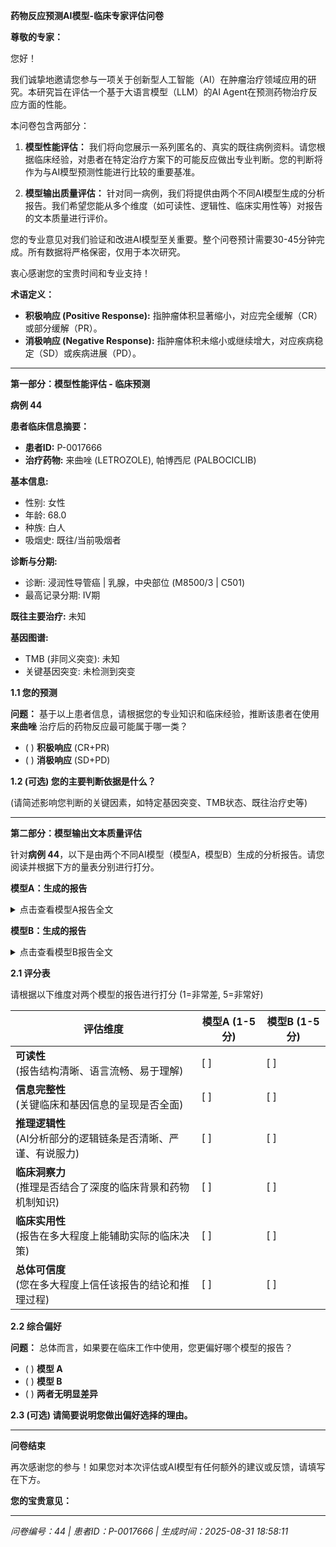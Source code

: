 **药物反应预测AI模型-临床专家评估问卷**

**尊敬的专家：**

您好！

我们诚挚地邀请您参与一项关于创新型人工智能（AI）在肿瘤治疗领域应用的研究。本研究旨在评估一个基于大语言模型（LLM）的AI Agent在预测药物治疗反应方面的性能。

本问卷包含两部分：

1. **模型性能评估：** 我们将向您展示一系列匿名的、真实的既往病例资料。请您根据临床经验，对患者在特定治疗方案下的可能反应做出专业判断。您的判断将作为与AI模型预测性能进行比较的重要基准。

2. **模型输出质量评估：** 针对同一病例，我们将提供由两个不同AI模型生成的分析报告。我们希望您能从多个维度（如可读性、逻辑性、临床实用性等）对报告的文本质量进行评价。

您的专业意见对我们验证和改进AI模型至关重要。整个问卷预计需要30-45分钟完成。所有数据将严格保密，仅用于本次研究。

衷心感谢您的宝贵时间和专业支持！

**术语定义：**

- **积极响应 (Positive Response):** 指肿瘤体积显著缩小，对应完全缓解（CR）或部分缓解（PR）。
- **消极响应 (Negative Response):** 指肿瘤体积未缩小或继续增大，对应疾病稳定（SD）或疾病进展（PD）。

---

**第一部分：模型性能评估 - 临床预测**

**病例 44**

**患者临床信息摘要：**

- **患者ID:** P-0017666
- **治疗药物:** 来曲唑 (LETROZOLE), 帕博西尼 (PALBOCICLIB)

**基本信息:**
- 性别: 女性
- 年龄: 68.0
- 种族: 白人
- 吸烟史: 既往/当前吸烟者

**诊断与分期:**
- 诊断: 浸润性导管癌 | 乳腺，中央部位 (M8500/3 | C501)
- 最高记录分期: IV期

**既往主要治疗:**
未知

**基因图谱:**
- TMB (非同义突变): 未知
- 关键基因突变: 未检测到突变

**1.1 您的预测**

**问题：** 基于以上患者信息，请根据您的专业知识和临床经验，推断该患者在使用 **来曲唑** 治疗后的药物反应最可能属于哪一类？

- ( ) **积极响应** (CR+PR)
- ( ) **消极响应** (SD+PD)

**1.2 (可选) 您的主要判断依据是什么？**

(请简述影响您判断的关键因素，如特定基因突变、TMB状态、既往治疗史等)

---

**第二部分：模型输出文本质量评估**

针对**病例 44**，以下是由两个不同AI模型（模型A，模型B）生成的分析报告。请您阅读并根据下方的量表分别进行打分。

**模型A：生成的报告**

<details>
<summary>点击查看模型A报告全文</summary>

**精准肿瘤学报告**  

**1. 患者与治疗信息**  
- **患者ID:** P-0017666  
- **治疗药物:** 来曲唑 (LETROZOLE)、哌柏西利 (PALBOCICLIB)  

**2. 药物信息**  
- **来曲唑 (LETROZOLE)**  
  - *描述:* 口服非甾体II型芳香化酶抑制剂。  
  - *作用机制:* 抑制芳香化酶，减少雌激素合成。  

- **哌柏西利 (PALBOCICLIB)**  
  - *描述:* 靶向细胞周期机制的哌嗪吡啶并嘧啶类化合物。  
  - *作用机制:* 通过结合ATP口袋抑制CDK4/6（IC50: 9-15 nmol/L）。  

**3. 临床与诊断信息**  
- **性别:** 女性  
- **年龄:** 68.0岁  
- **种族:** 白种人  
- **族裔:** 非西班牙裔；非拉丁裔  
- **吸烟史:** 既往/当前吸烟者  
- **最高分期记录:** IV期  
- **实验室结果:**  
  - CEA: 14.4 ng/ml（治疗后0天）  
  - CA 15-3: 65 U/ml（治疗后0天）  
- **既往用药状态:** 无  
- **诊断:** 浸润性导管癌（乳腺中央区；M8500/3 | C501）  
- **临床/病理分组:** 4组  
- **摘要:** 远处转移/系统性疾病  

**4. 样本与基因图谱**  
- **突变:** 未检出  
- **结构变异:** 未检出  

**5. AI生成分析**  
**预测治疗反应评分:** 0.620 / 1.0  
（分数越接近1，表示积极治疗反应的可能性越高。）  

**推理依据**  
- **遗传因素:** 未检出突变提示潜在良好预后，但数据不足无法定论。根据来曲唑使用推断ER阳性状态，提示激素受体对肿瘤生物学的影响。  
- **临床决定因素:**  
  - *年龄（68岁）:* 可能降低哌柏西利的耐受性，但不影响疗效。  
  - *吸烟史:* 可能对整体健康状况及治疗耐受性产生影响。  
  - *IV期疾病:* 侵袭性特征可能限制完全缓解的可能性。  
  - *CA 15-3升高（>20 U/mL）:* 提示预后较差。  

**注:** 该评分基于AI模型对现有数据的评估，建议进行临床验证。  

---  
*关键提示：完整保留原始医学逻辑，仅删减冗余文本。*

</details>

**模型B：生成的报告**

<details>
<summary>点击查看模型B报告全文</summary>

**精准肿瘤学报告**  

**1. 患者与治疗信息**  

- **患者ID:** P-0017666  
- **治疗药物:** 来曲唑 (LETROZOLE), 帕博西尼 (PALBOCICLIB)  

**2. 药物信息**  

**来曲唑 (LETROZOLE)**  

- **描述:** 来曲唑（CGS 20267）是一种口服非甾体类II型芳香化酶抑制剂，首次于1990年文献报道。  
- **作用机制:** 来曲唑是一种非甾体类II型芳香化酶抑制剂。  

**帕博西尼 (PALBOCICLIB)**  

- **描述:** 帕博西尼是一种哌嗪吡啶并嘧啶类化合物，作用于细胞周期调控机制。  
- **作用机制:** 帕博西尼是一种细胞周期蛋白依赖性激酶4/6（CDK4/6）抑制剂，通过结合ATP口袋发挥作用，其IC50值为9-15 nmol/L。  

**3. 临床与诊断信息**  

- **性别:** 女性  
- **年龄:** 68.0  
- **种族:** 白人  
- **族裔:** 非西班牙裔；非拉丁裔  
- **吸烟史:** 既往/当前吸烟者  
- **分期（最高记录）:** IV期  
- **既往用药状态:** 无  
- **诊断:** 浸润性导管癌 | 乳腺，中央部位 (M8500/3 | C501)  
- **AJCC分期:** IV期  
- **临床组别:** 4  
- **病理组别:** 4  
- **衍生分期:** IV期  
- **摘要:** 远处转移/全身性疾病  

**4. 样本与基因图谱**  

- **基因突变:** 未检测到突变  
- **结构变异:** 未检测到结构变异  

**5. AI生成分析**  

**预测治疗反应评分:** 0.363 / 1.0  
*(分数越接近1，表示积极响应的可能性越高。)*  

**推理依据**  

- **激素受体状态与来曲唑机制:** 患者诊断为浸润性导管癌，但未报告具体的激素受体状态（ER/PR/HER2）。来曲唑通常对ER+乳腺癌有效，但由于缺乏ER阳性确认，其疗效存在不确定性，因此评分为中等（0.7）。  
- **CDK4/6抑制与帕博西尼:** 帕博西尼在ER+/HER2-乳腺癌中可与内分泌治疗协同作用。虽然未检测到HER2扩增，但ER/PR数据的缺失降低了对最佳治疗反应的信心。  
- **晚期分期与生物标志物动态:** 患者为IV期疾病，CEA（14.4 ng/ml）和CA 15-3（65 Units/ml）升高，提示肿瘤负荷较高。未检测到可靶向突变（如PIK3CA、ESR1）或结构变异，限制了靶向治疗的选择。  
- **人口统计学与临床背景:** 患者年龄（68岁）和吸烟史可能影响药物代谢，但不直接影响预测反应评分。该评分反映了药物的作用机制，但考虑到缺乏明确的生物标志物数据。  

**注:** 0.363的评分提示潜在但非确定的治疗反应，建议进一步进行生物标志物检测（如ER/PR/HER2）以优化治疗计划。  

**其他考虑因素:**  
- 未检测到突变或结构变异并不排除治疗反应，因为这些药物基于机制发挥作用。但缺乏确认性生物标志物（如ER/PR）引入了不确定性。  
- 可通过FISH或IHC检测ER/PR/HER2以明确治疗适用性。  

**局限性:**  
- 由于生物标志物数据不完整，评分基于间接证据（机制、分期、人口统计学）。  
- 临床试验显示帕博西尼+来曲唑对ER+/HER2-转移性乳腺癌有效，但未检测的状态限制了信心。  

**未来方向:**  
- 分子检测（如FoundationOne）或重复活检可识别可靶向变异或确认ER/PR状态。  
- 评分反映了当前的不确定性，强调生物标志物验证的必要性。  

**临床意义:**  
- 若ER/PR检测确认阳性，患者可能从来曲唑+帕博西尼中获益。  
- 若生物标志物数据未确认，应考虑替代策略（如PI3K抑制剂）或临床试验。  

**建议:**  
- **生物标志物检测:** 优先进行ER/PR/HER2检测以明确激素受体状态。  
- **分子谱分析:** 考虑新一代测序（如FoundationOne）以检测可靶向突变。  
- **临床试验:** 若生物标志物阴性或不确定，探索靶向治疗。  
- **监测:** 定期评估CEA/CA 15-3以监测治疗反应。  

**评分依据:** 0.7的评分平衡了药物的已知机制与未检测生物标志物的不确定性，反映了部分反应的可能性，但强调需生物标志物确认。  

**注:** 该评分反映了AI模型基于现有遗传和临床数据的评估。建议进行临床验证。

</details>

**2.1 评分表**

请根据以下维度对两个模型的报告进行打分 (1=非常差, 5=非常好)

| **评估维度** | **模型A (1-5分)** | **模型B (1-5分)** |
|-------------|------------------|------------------|
| **可读性**<br>(报告结构清晰、语言流畅、易于理解) | [ ] | [ ] |
| **信息完整性**<br>(关键临床和基因信息的呈现是否全面) | [ ] | [ ] |
| **推理逻辑性**<br>(AI分析部分的逻辑链条是否清晰、严谨、有说服力) | [ ] | [ ] |
| **临床洞察力**<br>(推理是否结合了深度的临床背景和药物机制知识) | [ ] | [ ] |
| **临床实用性**<br>(报告在多大程度上能辅助实际的临床决策) | [ ] | [ ] |
| **总体可信度**<br>(您在多大程度上信任该报告的结论和推理过程) | [ ] | [ ] |

**2.2 综合偏好**

**问题：** 总体而言，如果要在临床工作中使用，您更偏好哪个模型的报告？

- ( ) **模型 A**
- ( ) **模型 B**
- ( ) **两者无明显差异**

**2.3 (可选) 请简要说明您做出偏好选择的理由。**

---

**问卷结束**

再次感谢您的参与！如果您对本次评估或AI模型有任何额外的建议或反馈，请填写在下方。

**您的宝贵意见：**

---

*问卷编号：44 | 患者ID：P-0017666 | 生成时间：2025-08-31 18:58:11*
